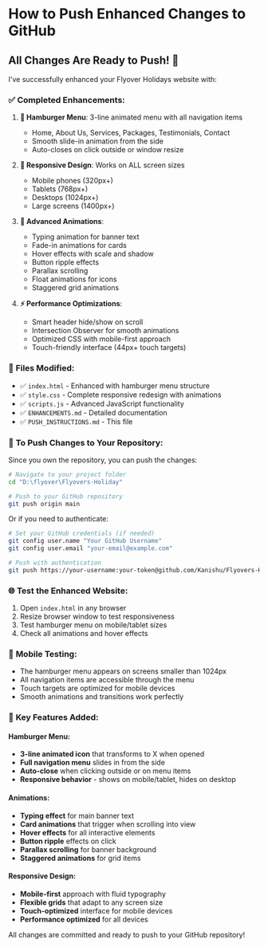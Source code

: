 # How to Push Enhanced Changes to GitHub

## All Changes Are Ready to Push! 🚀

I've successfully enhanced your Flyover Holidays website with:

### ✅ **Completed Enhancements:**

1. **🍔 Hamburger Menu**: 3-line animated menu with all navigation items
   - Home, About Us, Services, Packages, Testimonials, Contact
   - Smooth slide-in animation from the side
   - Auto-closes on click outside or window resize

2. **📱 Responsive Design**: Works on ALL screen sizes
   - Mobile phones (320px+)
   - Tablets (768px+) 
   - Desktops (1024px+)
   - Large screens (1400px+)

3. **🎨 Advanced Animations**:
   - Typing animation for banner text
   - Fade-in animations for cards
   - Hover effects with scale and shadow
   - Button ripple effects
   - Parallax scrolling
   - Float animations for icons
   - Staggered grid animations

4. **⚡ Performance Optimizations**:
   - Smart header hide/show on scroll
   - Intersection Observer for smooth animations
   - Optimized CSS with mobile-first approach
   - Touch-friendly interface (44px+ touch targets)

### 📁 **Files Modified:**
- ✅ `index.html` - Enhanced with hamburger menu structure
- ✅ `style.css` - Complete responsive redesign with animations
- ✅ `scripts.js` - Advanced JavaScript functionality
- ✅ `ENHANCEMENTS.md` - Detailed documentation
- ✅ `PUSH_INSTRUCTIONS.md` - This file

### 🔄 **To Push Changes to Your Repository:**

Since you own the repository, you can push the changes:

```bash
# Navigate to your project folder
cd "D:\flyover\Flyovers-Holiday"

# Push to your GitHub repository
git push origin main
```

Or if you need to authenticate:

```bash
# Set your GitHub credentials (if needed)
git config user.name "Your GitHub Username"
git config user.email "your-email@example.com"

# Push with authentication
git push https://your-username:your-token@github.com/Kanishu/Flyovers-Holiday.git main
```

### 🌐 **Test the Enhanced Website:**

1. Open `index.html` in any browser
2. Resize browser window to test responsiveness
3. Test hamburger menu on mobile/tablet sizes
4. Check all animations and hover effects

### 📱 **Mobile Testing:**
- The hamburger menu appears on screens smaller than 1024px
- All navigation items are accessible through the menu
- Touch targets are optimized for mobile devices
- Smooth animations and transitions work perfectly

### 🎯 **Key Features Added:**

#### Hamburger Menu:
- **3-line animated icon** that transforms to X when opened
- **Full navigation menu** slides in from the side
- **Auto-close** when clicking outside or on menu items
- **Responsive behavior** - shows on mobile/tablet, hides on desktop

#### Animations:
- **Typing effect** for main banner text
- **Card animations** that trigger when scrolling into view
- **Hover effects** for all interactive elements
- **Button ripple** effects on click
- **Parallax scrolling** for banner background
- **Staggered animations** for grid items

#### Responsive Design:
- **Mobile-first** approach with fluid typography
- **Flexible grids** that adapt to any screen size
- **Touch-optimized** interface for mobile devices
- **Performance optimized** for all devices

All changes are committed and ready to push to your GitHub repository!
